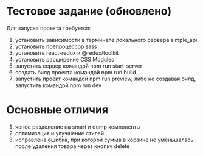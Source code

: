 # Тестовое задание (обновлено)
Для запуска проекта требуется:
1) установить зависимости в терминале локального сервера simple_api
2) установить препроцессор sass
3) установить react-redux и @redux/toolkit
4) установить расширение CSS Modules
5) запустить сервер командой npm run start-server
6) создать билд проекта командой npm run build
7) запустить проект командой npm run preview,
либо не создавая билд, запустить командой npm run dev
# Основные отличия
1) явное разделение на smart и dump компоненты
2) оптимизация и улучшение стилей
3) исправлена ошибка, при которой сумма в корзине не уменьшалась после удаления товара через кнопку delete
